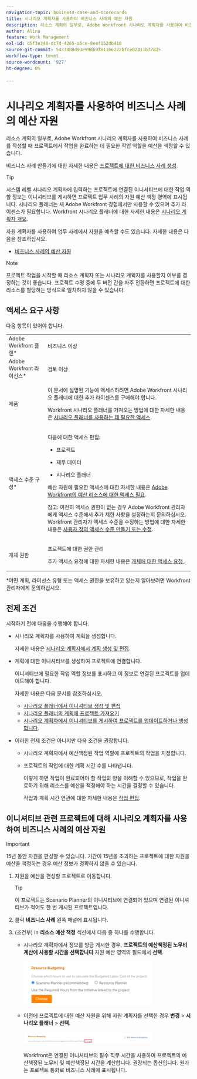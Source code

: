 ```yaml
---
navigation-topic: business-case-and-scorecards
title: 시나리오 계획자를 사용하여 비즈니스 사례의 예산 자원
description: 리소스 계획의 일부로, Adobe Workfront 시나리오 계획자를 사용하여 비즈니스 사례를 작성할 때 프로젝트에서 작업을 완료하는 데 필요한 작업 역할을 예산을 책정할 수 있습니다.
author: Alina
feature: Work Management
exl-id: d5f3e348-dc7d-4265-a5ce-8eef152db410
source-git-commit: 5433008d93e99d69f8116e222bfce02411b77825
workflow-type: tm+mt
source-wordcount: '927'
ht-degree: 0%

---
```


# 시나리오 계획자를 사용하여 비즈니스 사례의 예산 자원

<!--drafted for the Budgeted Hours story: 

<span class="preview">The highlighted information on this page refers to functionality not yet generally available. It is available only in the Preview environment.</span> -->

리소스 계획의 일부로, Adobe Workfront 시나리오 계획자를 사용하여 비즈니스 사례를 작성할 때 프로젝트에서 작업을 완료하는 데 필요한 작업 역할을 예산을 책정할 수 있습니다.

비즈니스 사례 만들기에 대한 자세한 내용은 [프로젝트에 대한 비즈니스 사례 생성](../../../manage-work/projects/define-a-business-case/create-business-case.md).

>[!TIP]
>
>시스템 레벨 시나리오 계획자에 입력하는 프로젝트에 연결된 이니셔티브에 대한 작업 역할 정보는 이니셔티브를 게시하면 프로젝트 업무 사례의 자원 예산 책정 영역에 표시됩니다. 시나리오 플래너는 새 Adobe Workfront 경험에서만 사용할 수 있으며 추가 라이센스가 필요합니다. Workfront 시나리오 플래너에 대한 자세한 내용은 [시나리오 계획자 개요](../../../scenario-planner/scenario-planner-overview.md).

자원 계획자를 사용하여 업무 사례에서 자원을 예측할 수도 있습니다. 자세한 내용은 다음을 참조하십시오.

* [비즈니스 사례의 예산 자원](../../../manage-work/projects/define-a-business-case/budget-resources-in-business-case.md)

<!--* [Budget resources by project in the Resource Planner](../../../resource-mgmt/resource-planning/budget-by-project-resource-planner-d.md)-->

>[!NOTE]
>
>프로젝트 작업을 시작할 때 리소스 계획자 또는 시나리오 계획자를 사용할지 여부를 결정하는 것이 좋습니다. 프로젝트 수명 중에 두 버전 간을 자주 전환하면 프로젝트에 대한 리소스를 할당하는 방식으로 일치하지 않을 수 있습니다.

## 액세스 요구 사항

다음 항목이 있어야 합니다.

<table style="table-layout:auto"> 
 <col> 
 </col> 
 <col> 
 </col> 
 <tbody> 
  <tr> 
   <td role="rowheader">Adobe Workfront 플랜*</td> 
   <td> <p>비즈니스 이상</p> </td> 
  </tr> 
  <tr> 
   <td role="rowheader">Adobe Workfront 라이선스*</td> 
   <td> <p>검토 이상</p> </td> 
  </tr> 
  <tr> 
   <td role="rowheader">제품</td> 
   <td> <p>이 문서에 설명된 기능에 액세스하려면 Adobe Workfront 시나리오 플래너에 대한 추가 라이센스를 구매해야 합니다.</p> <p>Workfront 시나리오 플래너를 가져오는 방법에 대한 자세한 내용은 <a href="../../../scenario-planner/access-needed-to-use-sp.md" class="MCXref xref">시나리오 플래너를 사용하는 데 필요한 액세스</a>. </p> </td> 
  </tr> 
  <tr> 
   <td role="rowheader">액세스 수준 구성*</td> 
   <td> <p>다음에 대한 액세스 편집: </p> 
    <ul> 
     <li> <p>프로젝트</p> </li> 
     <li> <p>재무 데이터</p> </li> 
     <li> <p>시나리오 플래너 </p> </li> 
    </ul> <p>예산 자원에 필요한 액세스에 대한 자세한 내용은 <a href="../../../resource-mgmt/resource-planning/access-needed-to-budget-resources.md" class="MCXref xref">Adobe Workfront의 예산 리소스에 대한 액세스 필요</a>.</p> <p>참고: 여전히 액세스 권한이 없는 경우 Adobe Workfront 관리자에게 액세스 수준에서 추가 제한 사항을 설정하는지 문의하십시오. Workfront 관리자가 액세스 수준을 수정하는 방법에 대한 자세한 내용은 <a href="../../../administration-and-setup/add-users/configure-and-grant-access/create-modify-access-levels.md" class="MCXref xref">사용자 정의 액세스 수준 만들기 또는 수정</a>.</p> </td> 
  </tr> 
  <tr> 
   <td role="rowheader">개체 권한</td> 
   <td> <p>프로젝트에 대한 권한 관리</p> <p>추가 액세스 요청에 대한 자세한 내용은 <a href="../../../workfront-basics/grant-and-request-access-to-objects/request-access.md" class="MCXref xref">개체에 대한 액세스 요청 </a>.</p> </td> 
  </tr> 
 </tbody> 
</table>

&#42;어떤 계획, 라이선스 유형 또는 액세스 권한을 보유하고 있는지 알아보려면 Workfront 관리자에게 문의하십시오.

## 전제 조건

시작하기 전에 다음을 수행해야 합니다.

* 시나리오 계획자를 사용하여 계획을 생성합니다.

   자세한 내용은 [시나리오 계획자에서 계획 생성 및 편집](../../../scenario-planner/create-and-edit-plans.md).

* 계획에 대한 이니셔티브를 생성하여 프로젝트에 연결합니다.

   이니셔티브에 필요한 작업 역할 정보를 표시하고 이 정보로 연결된 프로젝트를 업데이트해야 합니다.

   자세한 내용은 다음 문서를 참조하십시오.

   * [시나리오 플래너에서 이니셔티브 생성 및 편집](../../../scenario-planner/create-and-edit-initiatives.md)
   * [시나리오 플래너의 계획에 프로젝트 가져오기](../../../scenario-planner/import-projects-to-plans.md)
   * [시나리오 계획자에서 이니셔티브를 게시하여 프로젝트를 업데이트하거나 생성합니다](../../../scenario-planner/publish-scenarios-update-projects.md).

* 이러한 전제 조건은 아니지만 다음 조건을 권장합니다.

   * 시나리오 계획자에서 예산책정된 작업 역할에 프로젝트의 작업을 지정합니다.
   * 프로젝트의 작업에 대한 계획 시간 수를 나타냅니다.

      이렇게 하면 작업이 완료되어야 할 작업의 양을 이해할 수 있으므로, 작업을 완료하기 위해 리소스를 예산을 책정해야 하는 시간을 결정할 수 있습니다.

      작업과 계획 시간 연관에 대한 자세한 내용은 [작업 편집](../../../manage-work/tasks/manage-tasks/edit-tasks.md).

## 이니셔티브 관련 프로젝트에 대해 시나리오 계획자를 사용하여 비즈니스 사례의 예산 자원

>[!IMPORTANT]
15년 동안 자원을 편성할 수 있습니다. 기간이 15년을 초과하는 프로젝트에 대한 자원을 예산을 책정하는 경우 예산 정보가 정확하지 않을 수 있습니다.
<!--
><MadCap:conditionalText data-mc-conditions="QuicksilverOrClassic.Draft mode">>
>(is this still accurate for the Scenario Planner?)>
></MadCap:conditionalText>>
>-->


1. 자원을 예산을 편성할 프로젝트로 이동합니다.

   >[!TIP]
   이 프로젝트는 Scenario Planner의 이니셔티브에 연결되어 있으며 연결된 이니셔티브가 적어도 한 번 게시된 프로젝트입니다.

1. 클릭 **비즈니스 사례** 왼쪽 패널에 표시됩니다.
1. (조건부) in **리소스 예산 책정** 섹션에서 다음 중 하나를 수행합니다.

   * 시나리오 계획자에서 정보를 방금 게시한 경우, **프로젝트의 예산책정된 노무비 계산에 사용할 시간을 선택합니다** 자원 예산 영역의 필드에서 **선택**.

      ![](assets/business-case-sp-selected-with-choose-button-350x121.png)

   * 이전에 프로젝트에 대한 예산 자원을 위해 자원 계획자를 선택한 경우 **변경** > **시나리오 플래너** > **선택**.

      ![](assets/business-case-rp-selected-change-option-to-switch-to-sp-highlighted-350x37.png)

      Workfront은 연결된 이니셔티브의 필수 직무 시간을 사용하여 프로젝트의 예산책정된 노무비 및 예산책정된 시간을 계산합니다. 권장되는 옵션입니다. 원가는 프로젝트 통화로 비즈니스 사례에 표시됩니다.

      <!--drafted for Budgeted Hours:
   <span class="preview">프로젝트를 복사하고 예산책정된 시간을 새 프로젝트에 복사하도록 선택하면 시나리오 계획자를 사용하여 설정한 시간이 새 프로젝트에 복사되지 않습니다. Resource Planner에 책정된 시간만 복사됩니다. 자세한 내용은 [프로젝트 복사](../manage-projects/copy-project.md)</span>
—>

   >[!IMPORTANT]
   시나리오 계획자를 사용하여 프로젝트에 대한 자원을 예산을 책정하는 경우 예산책정된 노무비는 Workfront의 다음 영역에 표시됩니다.
   * 업무 사례의 자원 예산 영역
   * 시스템 레벨 시나리오 계획자는 프로젝트에 연결된 이니셔티브의 인력 비용입니다. 자세한 내용은 [시나리오 플래너에서 이니셔티브 생성 및 편집](../../../scenario-planner/create-and-edit-initiatives.md).


1. (선택 사항) **시나리오 계획자에서 보기** 프로젝트에 연결된 이니셔티브가 포함된 계획을 열려면 다음을 수행하십시오. 이렇게 하면 새 브라우저 탭에서 시나리오 계획자가 열립니다.
1. (선택 사항) 이니셔티브에 대한 정보를 업데이트합니다. 자세한 내용은 [시나리오 플래너에서 이니셔티브 생성 및 편집](../../../scenario-planner/create-and-edit-initiatives.md).

   >[!NOTE]
   프로젝트의 Resource Budgeting 영역이 업데이트될 때마다 변경 후 이니셔티브를 게시해야 합니다.
